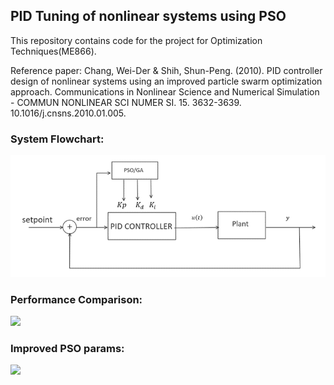 ## PID Tuning of nonlinear systems using PSO
This repository contains code for the project for Optimization Techniques(ME866).

Reference paper: Chang, Wei-Der & Shih, Shun-Peng. (2010). PID controller design of nonlinear systems using an improved particle swarm optimization approach. Communications in Nonlinear Science and Numerical Simulation - COMMUN NONLINEAR SCI NUMER SI. 15. 3632-3639. 10.1016/j.cnsns.2010.01.005. 

### System Flowchart:
![](imgs/systemflowchart.png)

### Performance Comparison:
![](imgs/comparison.png)

### Improved PSO params:
![](imgs/imporved_PSO_params.jpg)
